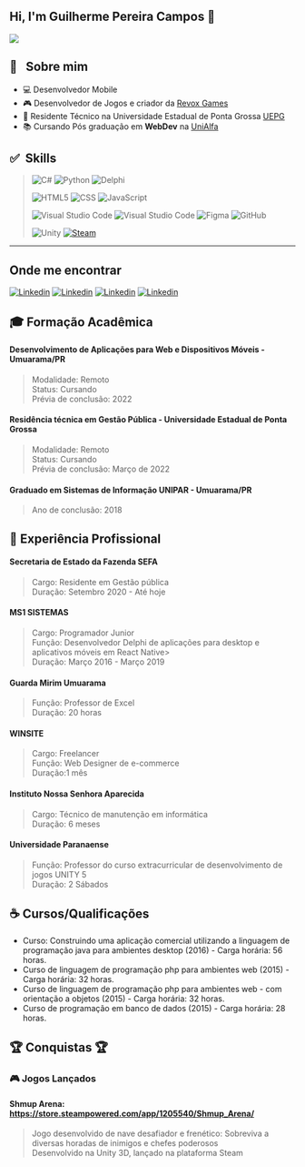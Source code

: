 ## Hi, I'm Guilherme Pereira Campos :space_invader:
![](https://komarev.com/ghpvc/?username=guilhermexpc&color=006bed)

## :robot: &nbsp; Sobre mim 

- :computer: Desenvolvedor Mobile
- :video_game: Desenvolvedor de Jogos e criador da <a href="https://store.steampowered.com/curator/36621295">Revox Games</a>
- :briefcase: Residente Técnico na Universidade Estadual de Ponta Grossa <a href="https://www.uepg.br/">UEPG</a> 
- :books: Cursando Pós graduação em **WebDev** na <a href="https://webdev.alfaumuarama.edu.br/"> UniAlfa</a>

## :white_check_mark: &nbsp;Skills

>![C#](https://img.shields.io/badge/-CSharp-373737?style=flat&logo=csharp&labelColor=373737&color=026F9A)
![Python](https://img.shields.io/badge/-Python-373737?style=flat&logo=python&logoColor=white&labelColor=373737&color=026F9A)
![Delphi](https://img.shields.io/badge/-Delphi-373737?style=flat&logo=delphi&logoColor=white&labelColor=373737&color=026F9A)
>
>![HTML5](https://img.shields.io/badge/-HTML5-373737?style=flat&logo=HTML5&labelColor=373737&color=026F9A)
![CSS](https://img.shields.io/badge/-CSS-373737?style=flat&logo=CSS3&labelColor=373737&color=026F9A&logoColor=00A5E7)
![JavaScript](https://img.shields.io/badge/-JavaScript-333737373333?style=flat&logo=javascript&labelColor=373737&color=026F9A)
>
>![Visual Studio Code](https://img.shields.io/badge/-Visual%20Studio-373737?style=flat&logo=visual-studio-code&labelColor=373737&color=026F9A)
>![Visual Studio Code](https://img.shields.io/badge/-Pycharm-373737?style=flat&logo=pycharm&labelColor=373737&color=026F9A)
![Figma](https://img.shields.io/badge/-Figma-373737?style=flat&logo=figma&labelColor=373737&color=026F9A)
![GitHub](https://img.shields.io/badge/-GitHub-373737?style=flat&logo=github&labelColor=373737&color=026F9A)
>
>![Unity](https://img.shields.io/badge/-Unity-373737?style=flat&logo=unity&labelColor=373737&color=026F9A)
[![Steam](https://img.shields.io/badge/-Steam%20Dev-373737?style=flat&logo=steam&labelColor=373737&color=026F9A)](https://store.steampowered.com/curator/36621295)
***
## Onde me encontrar
[![Linkedin](https://img.shields.io/badge/LinkedIn-0077B5?style=for-the-badge&logo=linkedin&logoColor=white)](#)
[![Linkedin](https://img.shields.io/badge/<GuilhermeXPC>-%231DA1F2.svg?style=for-the-badge&logo=Twitter&logoColor=white)](https://twitter.com/GuilhermeXPC)
[![Linkedin](https://img.shields.io/badge/Revox%20Games-%23000000.svg?style=for-the-badge&logo=steam&logoColor=white)](https://store.steampowered.com/curator/36621295)
[![Linkedin](https://img.shields.io/badge/<Revox%20Games>-%231DA1F2.svg?style=for-the-badge&logo=Twitter&logoColor=white)](https://twitter.com/RevoxGames)

## 🎓 Formação Acadêmica

#### Desenvolvimento de Aplicações para Web e Dispositivos Móveis - Umuarama/PR
> Modalidade: Remoto <br/>
> Status: Cursando <br/>
> Prévia de conclusão: 2022

#### Residência técnica em Gestão Pública - **Universidade Estadual de Ponta Grossa**
> Modalidade: Remoto <br/>
> Status: Cursando <br/>
> Prévia de conclusão: Março de 2022

#### Graduado em Sistemas de Informação UNIPAR - Umuarama/PR 
> Ano de conclusão: 2018

## :briefcase: Experiência Profissional

#### Secretaria de Estado da Fazenda SEFA
> Cargo: Residente em Gestão pública <br/>
> Duração: Setembro 2020 - Até hoje 

#### MS1 SISTEMAS
> Cargo: Programador Junior <br/>
> Função: Desenvolvedor Delphi de aplicações para desktop e aplicativos móveis em React Native> <br/>
> Duração: Março 2016 - Março 2019

#### Guarda Mirim Umuarama
> Função: Professor de Excel <br/>
> Duração: 20 horas 

#### WINSITE
> Cargo: Freelancer <br/>
> Função: Web Designer de e-commerce <br/>
> Duração:1 mês

#### Instituto Nossa Senhora Aparecida
> Cargo: Técnico de manutenção em informática <br/>
> Duração: 6 meses

#### Universidade Paranaense
> Função: Professor do curso extracurricular de desenvolvimento de jogos UNITY 5  <br/>
> Duração: 2 Sábados

## ☕ Cursos/Qualificações
- Curso: Construindo uma aplicação comercial utilizando a linguagem de programação java para ambientes desktop (2016) - Carga horária: 56 horas.
- Curso de linguagem de programação php para ambientes web (2015) - Carga horária: 32 horas.
- Curso de linguagem de programação php para ambientes web - com orientação a objetos (2015) - Carga horária: 32 horas.
- Curso de programação em banco de dados (2015) - Carga horária: 28 horas.

## :trophy: Conquistas :trophy:
### 🎮 Jogos Lançados
#### **Shmup Arena**: https://store.steampowered.com/app/1205540/Shmup_Arena/
> Jogo desenvolvido de nave desafiador e frenético: Sobreviva a diversas horadas de inimigos e chefes poderosos <br/>
> Desenvolvido na Unity 3D, lançado na plataforma Steam

